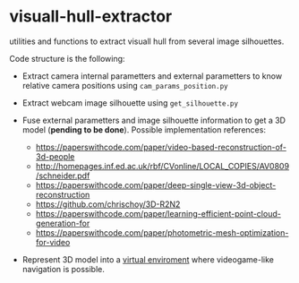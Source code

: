 # visuall-hull-extractor
utilities and functions to extract visuall hull from several image silhouettes.

Code structure is the following:
* Extract camera internal parametters and external parametters to know relative camera positions using `cam_params_position.py`
* Extract webcam image silhouette using `get_silhouette.py`
* Fuse external parametters and image silhouette information to get a 3D model (__pending to be done__). Possible implementation references:
    * https://paperswithcode.com/paper/video-based-reconstruction-of-3d-people
    * http://homepages.inf.ed.ac.uk/rbf/CVonline/LOCAL_COPIES/AV0809/schneider.pdf
    * https://paperswithcode.com/paper/deep-single-view-3d-object-reconstruction
    * https://github.com/chrischoy/3D-R2N2
    * https://paperswithcode.com/paper/learning-efficient-point-cloud-generation-for
    * https://paperswithcode.com/paper/photometric-mesh-optimization-for-video


* Represent 3D model into a [virtual enviroment](https://github.com/carlesanton/3d-environment) where videogame-like navigation is possible.
